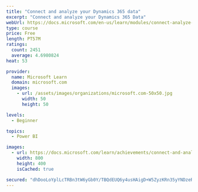 ```yaml
---
title: "Connect and analyze your Dynamics 365 data​"
excerpt: "Connect and analyze your Dynamics 365 Data​"
webUrl: https://docs.microsoft.com/en-us/learn/modules/connect-analyze-dynamics-365-data/
type: course
price: Free
length: PT57M
ratings:
  count: 2451
  average: 4.6980824
heat: 53

provider:
  name: Microsoft Learn
  domain: microsoft.com
  images:
    - url: /assets/images/organizations/microsoft.com-50x50.jpg
      width: 50
      height: 50

levels:
  - Beginner

topics:
  - Power BI

images:
  - url: https://docs.microsoft.com/learn/achievements/connect-and-analyze-your-microsoft-dynamics-365-data-social.png
    width: 800
    height: 400
    isCached: true

secured: "dhDooLoYplLcTRBn3tW6yGb0Y/TBQdEUQ6y4usHAigD+W5ZyzKRn35yYNDzeR63UeFI+yOE12GTRUFPxbw5oRj1QY2cs4s1nFwn0Eg5XpX0Re9eXgVZ6tWtEaMTmJMPqJJzskg12A7WgmI0L7/SlXGyRCcpotwocjxdvNCTlS+otvEyIb4rcf8xOOc9UcZ/ekSqUM79UNW3K41I7ps3Yh1CEjWYv+4fgy4olRjvmNmJxIxJsJEUuWwp5xjW3zaTah8oc47en4wMKcTOlnuKhNcW3k2Yb4P1/ORiLMmEzbA9MMZ4tvuy5daeUdfvM0nWgvreGalCEtzNS06szcEAiGfJM2pUje7CcJyek04Qbc3GEUvohNhRc3tOxwmR6x9TpL79Sor8C7zmhpED9M0fae8SZHW1J/M1kIrAh8L+SIG8=;+USZMAg87f5WHMoG3nEUKw=="
---
```


